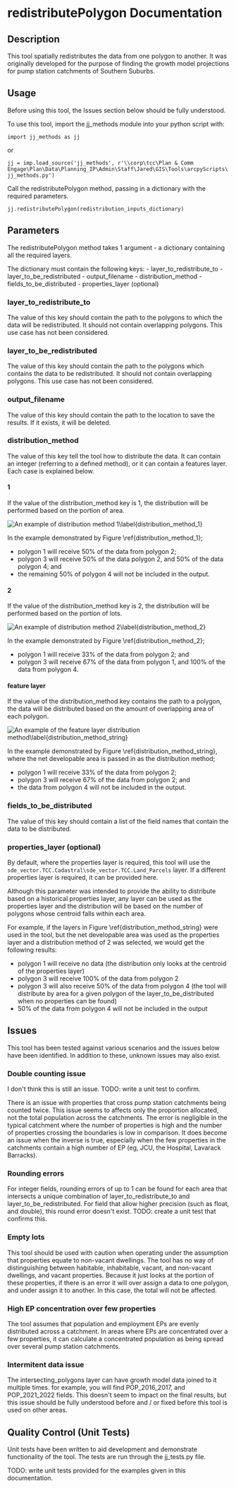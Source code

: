 redistributePolygon Documentation
=================================

[//]: # (An early version of this tool is in O:\Data\Planning_IP\Admin\Staff\Jared\Sewer Strategy Report Catchments\UpperRoss\redistributePolygon.py)

[//]: # (Current version is in jj_methods.py)

Description
-----------

This tool spatially redistributes the data from one polygon to another. It was
originally developed for the purpose of finding the growth model projections
for pump station catchments of Southern Suburbs.

Usage
-----

Before using this tool, the Issues section below should be fully understood.

To use this tool, import the jj_methods module into your python script with:

`import jj_methods as jj`  

or

`jj = imp.load_source('jj_methods', r'\\corp\tcc\Plan & Comm Engage\Plan\Data\Planning_IP\Admin\Staff\Jared\GIS\Tools\arcpyScripts\jj_methods.py')`

Call the redistributePolygon method, passing in a dictionary with the required
parameters.

`jj.redistributePolygon(redistribution_inputs_dictionary)`


Parameters
----------

The redistributePolygon method takes 1 argument - a dictionary containing all
the required layers.

The dictionary must contain the following keys:
    - layer_to_redistribute_to
    - layer_to_be_redistributed
    - output_filename
    - distribution_method
    - fields_to_be_distributed
    - properties_layer (optional)

### layer_to_redistribute_to

The value of this key should contain the path to the polygons to which the data
will be redistributed.  It should not contain overlapping polygons. This use
case has not been considered.

### layer_to_be_redistributed

The value of this key should contain the path to the polygons which contains
the data to be redistributed. It should not contain overlapping polygons. This
use case has not been considered.

### output_filename

The value of this key should contain the path to the location to save the
results. If it exists, it will be deleted.

### distribution_method

The value of this key tell the tool how to distribute the data. It can contain
an integer (referring to a defined method), or it can contain a features layer.
Each case is explained below.

#### 1

If the value of the distribution_method key is 1, the distribution will be
performed based on the portion of area.

![An example of distribution method 1\label{distribution_method_1}](.\distribution_method_1.PNG)

In the example demonstrated by Figure \ref{distribution_method_1}; 

- polygon 1 will receive 50% of the data from polygon 2;
- polygon 3 will receive 50% of the data polygon 2, and 50% of the data polygon 4; and
- the remaining 50% of polygon 4 will not be included in the output.

#### 2

If the value of the distribution_method key is 2, the distribution will be
performed based on the portion of lots.

![An example of distribution method 2\label{distribution_method_2}](.\distribution_method_2.PNG)

In the example demonstrated by Figure \ref{distribution_method_2};

- polygon 1 will receive 33% of the data from polygon 2; and
- polygon 3 will receive 67% of the data from polygon 1, and 100% of the data from polygon 4.

#### feature layer

If the value of the distribution_method key contains the path to a polygon, the data will be distributed based on the amount of overlapping area of each polygon.

![An example of the feature layer distribution method\label{distribution_method_string}](.\distribution_method_string.PNG)

In the example demonstrated by Figure \ref{distribution_method_string}, where the net developable area is passed in as the distribution method;

- polygon 1 will receive 33% of the data from polygon 2;
- polygon 3 will receive 67% of the data from polygon 2; and
- the data from polygon 4 will not be included in the output.

### fields_to_be_distributed

The value of this key should contain a list of the field names that contain the data to be distributed.

### properties_layer (optional)

By default, where the properties layer is required, this tool will use the `sde_vector.TCC.Cadastral\sde_vector.TCC.Land_Parcels` layer. If a different properties layer is required, it can be provided here.

Although this parameter was intended to provide the ability to distribute based on a historical properties layer, any layer can be used as the properties layer and the distribution will be based on the number of polygons whose centroid falls within each area.

For example, if the layers in Figure \ref{distribution_method_string} were used in the tool, but the net developable area was used as the properties layer and a distribution method of 2 was selected, we would get the following results:

- polygon 1 will receive no data (the distribution only looks at the centroid of the properties layer)
- polygon 3 will receive 100% of the data from polygon 2 
- polygon 3 will also receive 50% of the data from polygon 4 (the tool will distribute by area for a given polygon of the layer_to_be_distributed when no properties can be found)
- 50% of the data from polygon 4 will not be included in the output

Issues
------

This tool has been tested against various scenarios and the issues below have been identified. In addition to these, unknown issues may also exist.

### Double counting issue

I don't think this is still an issue. TODO: write a unit test to confirm.

There is an issue with properties that cross pump station catchments being
counted twice. This issue seems to affects only the proportion allocated, not
the total population across the catchments. The error is negligible in the
typical catchment where the number of properties is high and the number of
properties crossing the boundaries is low in comparison. It does become an
issue when the inverse is true, especially when the few properties in the
catchments contain a high number of EP (eg, JCU, the Hospital, Lavarack
Barracks).

### Rounding errors

For integer fields, rounding errors of up to 1 can be found for each area that intersects a unique combination of layer_to_redistribute_to and layer_to_be_redistributed. For field that allow higher precision (such as float, and double), this round error doesn't exist. TODO: create a unit test that confirms this.

### Empty lots

This tool should be used with caution when operating under the assumption that properties equate to non-vacant dwellings. The tool has no way of distinguishing between habitable, inhabitable, vacant, and non-vacant dwellings, and vacant properties. Because it just looks at the portion of these properties, if there is an error it will over assign a data to one polygon, and under assign it to another. In this case, the total will not be affected.

### High EP concentration over few properties

The tool assumes that population and employment EPs are evenly distributed
across a catchment. In areas where EPs are concentrated over a few
properties, it can calculate a concentrated population as being spread
over several pump station catchments.

### Intermitent data issue
The intersecting_polygons layer can have growth model data joined to it
multiple times. for example, you will find POP_2016_2017, and POP_2021_2022
fields. This doesn't seem to impact on the final results, but this issue
should be fully understood before and / or fixed before this tool is used on
other areas.

Quality Control (Unit Tests)
----------------------------

Unit tests have been written to aid development and demonstrate functionality of the tool. The tests are run through the jj_tests.py file.

TODO: write unit tests provided for the examples given in this documentation.
